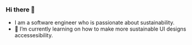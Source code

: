 ### Hi there 👋
- I am a software engineer who is passionate about sustainability.
- 🌱 I’m currently learning on how to make more sustainable UI designs accessesibility.
